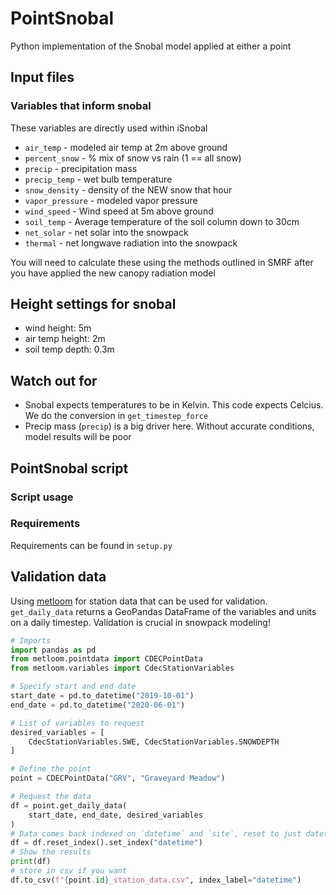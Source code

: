 # PointSnobal

Python implementation of the Snobal model applied at either a point

## Input files

### Variables that inform **snobal**
These variables are directly used within iSnobal
 * `air_temp` - modeled air temp at 2m above ground
 * `percent_snow` - % mix of snow vs rain (1 == all snow)
 * `precip` - precipitation mass
 * `precip_temp` - wet bulb temperature
 * `snow_density` - density of the NEW snow that hour
 * `vapor_pressure` - modeled vapor pressure
 * `wind_speed` - Wind speed at 5m above ground
 * `soil_temp` - Average temperature of the soil column down to 30cm
 * `net_solar` - net solar into the snowpack
 * `thermal` - net longwave radiation into the snowpack

You will need to calculate these using the methods outlined in SMRF 
after you have applied the new canopy radiation model

## Height settings for **snobal**
 * wind height: 5m
 * air temp height: 2m
 * soil temp depth: 0.3m

## Watch out for
 * Snobal expects temperatures to be in Kelvin. This code expects Celcius.
  We do the conversion in `get_timestep_force`
 * Precip mass (`precip`) is a big driver here. Without accurate conditions,
    model results will be poor

## PointSnobal script


### Script usage


### Requirements
Requirements can be found in `setup.py`

## Validation data
Using [metloom](https://github.com/M3Works/metloom) for station data that
can be used for validation. `get_daily_data` returns a GeoPandas DataFrame
of the variables and units on a daily timestep. Validation is crucial in 
snowpack modeling!

```python
# Imports
import pandas as pd
from metloom.pointdata import CDECPointData
from metloom.variables import CdecStationVariables

# Specify start and end date
start_date = pd.to_datetime("2019-10-01")
end_date = pd.to_datetime("2020-06-01")

# List of variables to request
desired_variables = [
    CdecStationVariables.SWE, CdecStationVariables.SNOWDEPTH
]

# Define the point
point = CDECPointData("GRV", "Graveyard Meadow")

# Request the data
df = point.get_daily_data(
    start_date, end_date, desired_variables
)
# Data comes back indexed on `datetime` and `site`, reset to just datetime
df = df.reset_index().set_index("datetime")
# Show the results
print(df)
# store in csv if you want
df.to_csv(f"{point.id}_station_data.csv", index_label="datetime")

```

